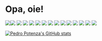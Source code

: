 # Opa, oie! 

<img src="https://img.shields.io/badge/React-20232A?style=for-the-badge&logo=react&logoColor=61DAFB" /><img src="https://img.shields.io/badge/React_Query-FF4154?style=for-the-badge&logo=React_Query&logoColor=white" />
<img src="https://img.shields.io/badge/Material%20UI-007FFF?style=for-the-badge&logo=mui&logoColor=white" />
<img src="https://img.shields.io/badge/Tailwind_CSS-38B2AC?style=for-the-badge&logo=tailwind-css&logoColor=white" />
<img src="https://img.shields.io/badge/VSCode-0078D4?style=for-the-badge&logo=visual%20studio%20code&logoColor=white" />
<img src="https://img.shields.io/badge/C-00599C?style=for-the-badge&logo=c&logoColor=white" />
<img src="https://img.shields.io/badge/C%23-239120?style=for-the-badge&logo=c-sharp&logoColor=white" />
<img src="https://img.shields.io/badge/JavaScript-323330?style=for-the-badge&logo=javascript&logoColor=F7DF1E" />
<img src="https://img.shields.io/badge/TypeScript-007ACC?style=for-the-badge&logo=typescript&logoColor=white" />
<img src="https://img.shields.io/badge/Google%20Sheets-34A853?style=for-the-badge&logo=google-sheets&logoColor=white" />
<img src="https://img.shields.io/badge/Notion-000000?style=for-the-badge&logo=notion&logoColor=white" />
<img src="https://img.shields.io/badge/Ubuntu-E95420?style=for-the-badge&logo=ubuntu&logoColor=white" />
<img src="https://img.shields.io/badge/Windows-0078D6?style=for-the-badge&logo=windows&logoColor=white" />
<img src="https://img.shields.io/badge/LinkedIn-0077B5?style=for-the-badge&logo=linkedin&logoColor=white" />
<img src="https://img.shields.io/badge/GIT-E44C30?style=for-the-badge&logo=git&logoColor=white" />

<!-- ![octocat-1693594228203](https://github.com/PedroPotenza/PedroPotenza/assets/83480686/95cd9349-9a09-4c59-b886-351fb782751c) -->

<!-- github-readme-stats-lilac-tau-99.vercel.app -->

[![Pedro Potenza's GitHub stats](https://github-readme-stats-omega-nine-47.vercel.app/api?username=PedroPotenza&show_icons=true&theme=transparent&hide_rank&hide=contribs,issues)]([https://github.com/anuraghazra/github-readme-stats](https://github.com/PedroPotenza))

<!-- LINKS: -->

<!-- REACT  https://img.shields.io/badge/React_Query-FF4154?style=for-the-badge&logo=React_Query&logoColor=white -->
<!-- REACT QUERY https://img.shields.io/badge/React_Query-FF4154?style=for-the-badge&logo=React_Query&logoColor=white -->
<!-- MATERIAL UI  https://img.shields.io/badge/Material%20UI-007FFF?style=for-the-badge&logo=mui&logoColor=white -->
<!-- TAILWIND CSS  https://img.shields.io/badge/Tailwind_CSS-38B2AC?style=for-the-badge&logo=tailwind-css&logoColor=white -->
<!-- THREE JS https://img.shields.io/badge/ThreeJs-black?style=for-the-badge&logo=three.js&logoColor=white -->
<!-- VSCODE  https://img.shields.io/badge/VSCode-0078D4?style=for-the-badge&logo=visual%20studio%20code&logoColor=white -->
<!-- C  https://img.shields.io/badge/C-00599C?style=for-the-badge&logo=c&logoColor=white -->
<!-- C#  https://img.shields.io/badge/C%23-239120?style=for-the-badge&logo=c-sharp&logoColor=white -->
<!-- JAVASCRIPT  https://img.shields.io/badge/JavaScript-323330?style=for-the-badge&logo=javascript&logoColor=F7DF1E -->
<!-- TYPESCRIPT  https://img.shields.io/badge/TypeScript-007ACC?style=for-the-badge&logo=typescript&logoColor=white -->
<!-- GOOGLE SHEETS  https://img.shields.io/badge/Google%20Sheets-34A853?style=for-the-badge&logo=google-sheets&logoColor=white -->
<!-- NOTION  	https://img.shields.io/badge/Notion-000000?style=for-the-badge&logo=notion&logoColor=white -->
<!-- UBUNTU  https://img.shields.io/badge/Ubuntu-E95420?style=for-the-badge&logo=ubuntu&logoColor=white -->
<!-- WINDOWS  https://img.shields.io/badge/Windows-0078D6?style=for-the-badge&logo=windows&logoColor=white -->
<!-- LINKEDIN  https://img.shields.io/badge/LinkedIn-0077B5?style=for-the-badge&logo=linkedin&logoColor=white -->





<!--
## Sobre mim
Chamado também como Potenza ou para facilitar, Potz, sou um desenvolvedor front-end com mais de 2 anos de experiência em desenvolvimento web, utilizando ferramentas do ecossistema React.
-->

